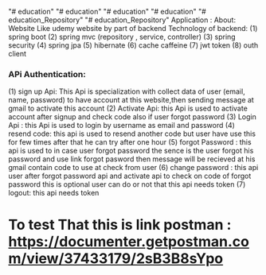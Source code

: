 "# education" 
"# education" 
"# education" 
"# education" 
"# education_Repository" 
"# education_Repository" 
Application :
About: Website Like  udemy website by part of backend 
Technology of backend:
(1) spring boot
(2) spring mvc (repository , service, controller)
(3) spring security
(4) spring jpa
(5) hibernate 
(6) cache caffeine
(7) jwt token
(8) outh client
### APi Authentication:
(1) sign up Api:
      This Api is specialization with collect data of user (email, name, password) to have account  at this website,then sending message at gmail to activate this account
(2) Activate Api:
       this Api is used to activate account after signup and check  code also if  user  forgot password
(3) Login Api :
        this Api is used to login by username as email and password 
(4) resend code:
        this api is used to resend another code  but user have  use this for few times after that he can try after one hour
(5) forgot Password :
        this api is used to in case user forgot password the sence is the user forgot his password and use link forgot pasword then message will be recieved at his gmail contain code to use at check from user
(6) change password : 
         this api user after forgot password api and activate api to check on code of forgot password this is optional user can do or not that this api needs token
(7) logout: 
         this api needs token
# To test That this is link postman : https://documenter.getpostman.com/view/37433179/2sB3B8sYpo

